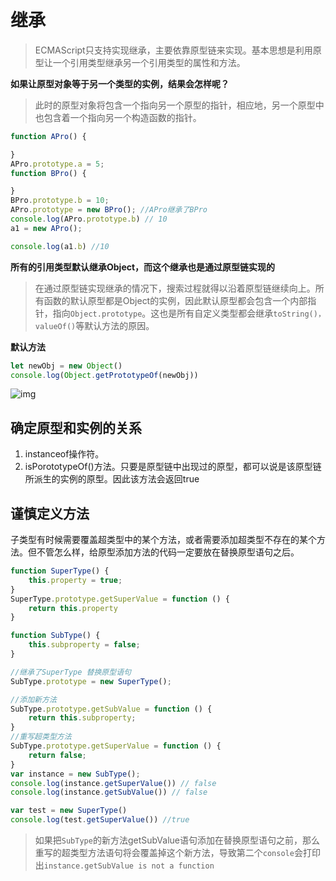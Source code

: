 # 继承
>ECMAScript只支持实现继承，主要依靠原型链来实现。基本思想是利用原型让一个引用类型继承另一个引用类型的属性和方法。

**如果让原型对象等于另一个类型的实例，结果会怎样呢？**
>此时的原型对象将包含一个指向另一个原型的指针，相应地，另一个原型中也包含着一个指向另一个构造函数的指针。
```javascript
function APro() {

}
APro.prototype.a = 5;
function BPro() {

}
BPro.prototype.b = 10;
APro.prototype = new BPro(); //APro继承了BPro
console.log(APro.prototype.b) // 10
a1 = new APro();

console.log(a1.b) //10
```

**所有的引用类型默认继承Object，而这个继承也是通过原型链实现的**
>在通过原型链实现继承的情况下，搜索过程就得以沿着原型链继续向上。所有函数的默认原型都是Object的实例，因此默认原型都会包含一个内部指针，指向`Object.prototype`。这也是所有自定义类型都会继承`toString()，valueOf()`等默认方法的原因。

**默认方法**
```javascript
let newObj = new Object()
console.log(Object.getPrototypeOf(newObj))
```

![img](/dovis-blog/js/4.png)

## 确定原型和实例的关系
1. instanceof操作符。
2. isPorototypeOf()方法。只要是原型链中出现过的原型，都可以说是该原型链所派生的实例的原型。因此该方法会返回true

## 谨慎定义方法
子类型有时候需要覆盖超类型中的某个方法，或者需要添加超类型不存在的某个方法。但不管怎么样，给原型添加方法的代码一定要放在替换原型语句之后。

```javascript
function SuperType() {
    this.property = true;
}
SuperType.prototype.getSuperValue = function () {
    return this.property
}

function SubType() {
    this.subproperty = false;
}

//继承了SuperType 替换原型语句
SubType.prototype = new SuperType();

//添加新方法
SubType.prototype.getSubValue = function () {
    return this.subproperty;
}
//重写超类型方法
SubType.prototype.getSuperValue = function () {
    return false;
}
var instance = new SubType();
console.log(instance.getSuperValue()) // false
console.log(instance.getSubValue()) // false

var test = new SuperType()
console.log(test.getSuperValue()) //true
```
> 如果把`SubType`的新方法getSubValue语句添加在替换原型语句之前，那么重写的超类型方法语句将会覆盖掉这个新方法，导致第二个`console`会打印出`instance.getSubValue is not a function`